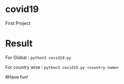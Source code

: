 # covid19

First Project

# Result
For Global : 
``python3 covid19.py`` 

For country wise : 
``python3 covid19.py <country-name>``

#Have fun!


